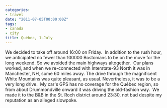 ```yaml
---
categories:
- travel
date: "2011-07-05T00:00:00Z"
tags:
- canada
- city
title: Québec, 1-July
---
```

We decided to take off around 16:00 on Friday.  In addition to the rush hour, we anticipated no fewer than 100000 Bostonians to be on the move for the long weekend. So we avoided the main highways altogether.  Our plans worked, and when we re-connected with Interstate-93 North it was in Manchester, NH, some 60 miles away. The drive through the magnificent White Mountains was quite pleasant, as usual. Nevertheless, it was to be a very long drive.  My car's GPS has no coverage for the Québec region, so from about Drummondville onward it was driving the old-fashion way.  We made it to the B&amp;B in the St. Roch district around 23:30, not bad despite my reputation as an alleged slowpoke.
